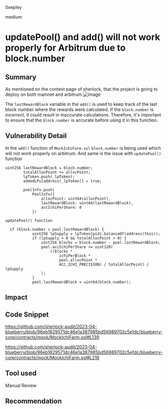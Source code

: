 0xepley

medium

# updatePool() and add() will not work properly for Arbitrum due to block.number

## Summary
As mentioned on the contest page of sherlock, that the project is going to deploy on both mainnet and arbitrum
![image](https://user-images.githubusercontent.com/95472385/235302655-768ef7cb-47be-47a0-9bdb-5441ee7fb42d.png)

The `lastRewardBlock` variable in the `add()` is used to keep track of the last block number where the rewards were calculated. If the `block.number` is incorrect, it could result in inaccurate calculations. Therefore, it's important to ensure that the `block.number` is accurate before using it in this function.

## Vulnerability Detail
In the `add()` function of `MockIchiFarm.sol` `block.number` is being used which will not work properly on arbitrum. And same is the issue with `updatePool()` function
```solidity
uint256 lastRewardBlock = block.number; 
        totalAllocPoint += allocPoint;
        lpToken.push(_lpToken);
        addedLPs[address(_lpToken)] = true; 

        poolInfo.push(
            PoolInfo({
                allocPoint: uint64(allocPoint),
                lastRewardBlock: uint64(lastRewardBlock),
                accIchiPerShare: 0
            })
```
`updatePool() function`
```solidity
  if (block.number > pool.lastRewardBlock) {
            uint256 lpSupply = lpToken[pid].balanceOf(address(this));
            if (lpSupply > 0 && totalAllocPoint > 0) {
                uint256 blocks = block.number - pool.lastRewardBlock;
                pool.accIchiPerShare += uint128(
                    ((blocks *
                        ichiPerBlock *
                        pool.allocPoint *
                        ACC_ICHI_PRECISION) / totalAllocPoint) / lpSupply
                );
            }
            pool.lastRewardBlock = uint64(block.number);
```

## Impact

## Code Snippet
https://github.com/sherlock-audit/2023-04-blueberry/blob/96eb1829571dc46e1a387985bd56989702c5e1dc/blueberry-core/contracts/mock/MockIchiFarm.sol#L139

https://github.com/sherlock-audit/2023-04-blueberry/blob/96eb1829571dc46e1a387985bd56989702c5e1dc/blueberry-core/contracts/mock/MockIchiFarm.sol#L218

## Tool used

Manual Review

## Recommendation
